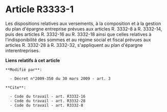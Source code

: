 # Article R3333-1

Les dispositions relatives aux versements, à la composition et à la gestion du plan d'épargne entreprise prévues aux articles
R. 3332-8 à R. 3332-14, puis des articles R. 3332-16 au R. 3332-18 ainsi que celles relatives à l'indisponibilité des sommes
et au régime social et fiscal prévues aux articles R. 3332-28 à R. 3332-32, s'appliquent au plan d'épargne interentreprises.

**Liens relatifs à cet article**

	**Modifié par**:

	  - Décret n°2009-350 du 30 mars 2009 - art. 3

	**Cite**:

	  - Code du travail - art. R3332-16
	  - Code du travail - art. R3332-28
	  - Code du travail - art. R3332-8
